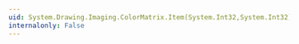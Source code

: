 ```yaml
---
uid: System.Drawing.Imaging.ColorMatrix.Item(System.Int32,System.Int32)
internalonly: False
---
```


